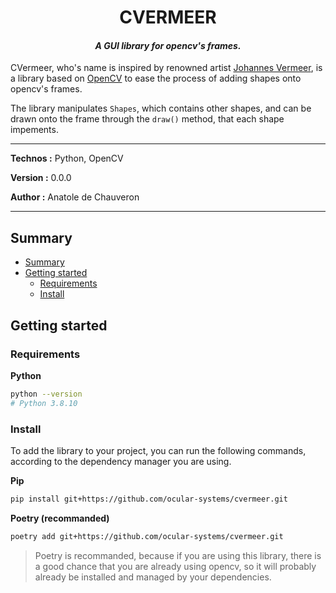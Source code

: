 <h1 align="center">CVERMEER</h1>

_<h4 align="center">A GUI library for opencv's frames.</h4>_

CVermeer, who's name is inspired by renowned artist [Johannes Vermeer](https://fr.wikipedia.org/wiki/Johannes_Vermeer), is a library based on [OpenCV](https://opencv.org/) to ease the process of adding shapes onto opencv's frames.

The library manipulates `Shapes`, which contains other shapes, and can be drawn onto the frame through the `draw()` method, that each shape impements.

___

**Technos :** Python, OpenCV

**Version :** 0.0.0

**Author :** Anatole de Chauveron

___

## Summary

- [Summary](#summary)
- [Getting started](#getting-started)
  - [Requirements](#requirements)
  - [Install](#install)

## Getting started

### Requirements

**Python**

```bash
python --version
# Python 3.8.10
```

### Install

To add the library to your project, you can run the following commands, according to the dependency manager you are using.

**Pip**

```bash
pip install git+https://github.com/ocular-systems/cvermeer.git
```

**Poetry (recommanded)**

```bash
poetry add git+https://github.com/ocular-systems/cvermeer.git
```

> Poetry is recommanded, because if you are using this library, there is a good chance that you are already using opencv, so it will probably already be installed and managed by your dependencies.
